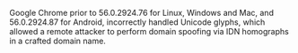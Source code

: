 Google Chrome prior to 56.0.2924.76 for Linux, Windows and Mac, and 56.0.2924.87 for Android, incorrectly handled Unicode glyphs, which allowed a remote attacker to perform domain spoofing via IDN homographs in a crafted domain name.